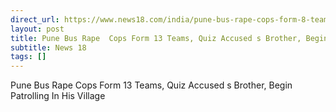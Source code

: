 ```yaml
---
direct_url: https://www.news18.com/india/pune-bus-rape-cops-form-8-teams-offer-rs-1-lakh-reward-for-info-on-accused-amid-outrage-9242639.html
layout: post
title: Pune Bus Rape  Cops Form 13 Teams, Quiz Accused s Brother, Begin Patrolling In His Village
subtitle: News 18
tags: []
---
```


Pune Bus Rape  Cops Form 13 Teams, Quiz Accused s Brother, Begin Patrolling In His Village
